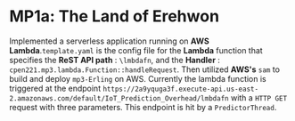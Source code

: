 # MP1a: The Land of Erehwon

Implemented a serverless application running on **AWS Lambda**.`template.yaml` is the config file for the **Lambda** function that specifies the **ReST API path** : `\lmbdafn`, and the **Handler** : `cpen221.mp3.lambda.Function::handleRequest`.
Then utilized **AWS's** `sam` to build and deploy `mp3-Erling` on AWS. Currently the lambda function is triggered at the endpoint `https://2a9yquga3f.execute-api.us-east-2.amazonaws.com/default/IoT_Prediction_Overhead/lmbdafn` with a `HTTP GET`  request with three parameters. This endpoint is hit by a `PredictorThread`.
